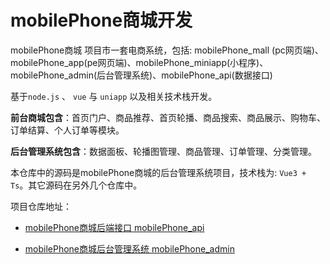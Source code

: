 # mobilePhone商城开发

mobilePhone商城 项目市一套电商系统，包括: mobilePhone_mall (pc网页端)、mobilePhone_app(pe网页端)、mobilePhone_miniapp(小程序)、mobilePhone_admin(后台管理系统)、mobilePhone_api(数据接口)

基于`node.js` 、 `vue`  与  `uniapp` 以及相关技术栈开发。

**前台商城包含**：首页门户、商品推荐、首页轮播、商品搜索、商品展示、购物车、订单结算、个人订单等模块。

**后台管理系统包含**：数据面板、轮播图管理、商品管理、订单管理、分类管理。

本仓库中的源码是mobilePhone商城的后台管理系统项目，技术栈为: `Vue3 + Ts`。其它源码在另外几个仓库中。

项目仓库地址：

- [mobilePhone商城后端接口 mobilePhone_api](https://github.com/BlackChao-Script/mobilePhone_api)

- [mobilePhone商城后台管理系统 mobilePhone_admin](https://github.com/BlackChao-Script/mobilePhone_admin)

  

